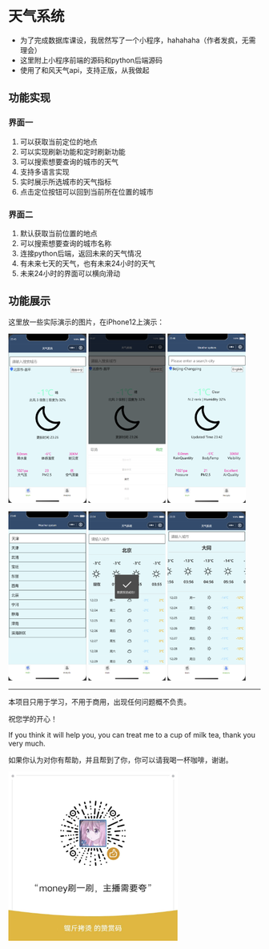 # 天气系统



+ 为了完成数据库课设，我居然写了一个小程序，hahahaha（作者发疯，无需理会）
+ 这里附上小程序前端的源码和python后端源码
+ 使用了和风天气api，支持正版，从我做起



## 功能实现



### 界面一

1. 可以获取当前定位的地点
2. 可以实现刷新功能和定时刷新功能
3. 可以搜索想要查询的城市的天气
4. 支持多语言实现
5. 实时展示所选城市的天气指标
6. 点击定位按钮可以回到当前所在位置的城市

### 界面二

1. 默认获取当前位置的地点
2. 可以搜索想要查询的城市名称
3. 连接python后端，返回未来的天气情况
4. 有未来七天的天气，也有未来24小时的天气
5. 未来24小时的界面可以横向滑动



## 功能展示



这里放一些实际演示的图片，在iPhone12上演示：

<img src="./Pic/show/1.png" alt="money" style="zoom:33%;" /> <img src="./Pic/show/2.png" alt="money" style="zoom:33%;" /> <img src="./Pic/show/3.png" alt="money" style="zoom:33%;" /> 

<img src="./Pic/show/4.png" alt="money" style="zoom:33%;" /> <img src="./Pic/show/5.png" alt="money" style="zoom:33%;" /> <img src="./Pic/show/6.png" alt="money" style="zoom:33%;" />



---

本项目只用于学习，不用于商用，出现任何问题概不负责。

祝您学的开心！



If you think it will help you, you can treat me to a cup of milk tea, thank you very much.

如果你认为对你有帮助，并且帮到了你，你可以请我喝一杯咖啡，谢谢。

<img src="./Pic/show/money.jpg" alt="money" style="zoom:33%;" />